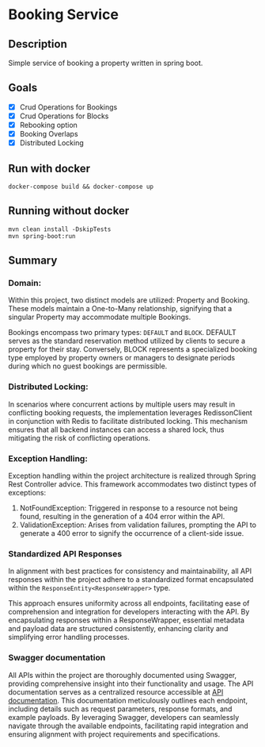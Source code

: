 # Booking Service

## Description

Simple service of booking a property written in spring boot.

## Goals

- [x] Crud Operations for Bookings
- [x] Crud Operations for Blocks
- [x] Rebooking option
- [x] Booking Overlaps
- [x] Distributed Locking

## Run with docker
```shell
docker-compose build && docker-compose up
```

## Running without docker

```shell
mvn clean install -DskipTests
mvn spring-boot:run
```

## Summary

### Domain:

Within this project, two distinct models are utilized: Property and Booking. These models maintain a One-to-Many relationship, signifying that a singular Property may accommodate multiple Bookings.

Bookings encompass two primary types: `DEFAULT` and `BLOCK`. DEFAULT serves as the standard reservation method utilized by clients to secure a property for their stay. Conversely, BLOCK represents a specialized booking type employed by property owners or managers to designate periods during which no guest bookings are permissible.

### Distributed Locking:
In scenarios where concurrent actions by multiple users may result in conflicting booking requests, the implementation leverages RedissonClient in conjunction with Redis to facilitate distributed locking. This mechanism ensures that all backend instances can access a shared lock, thus mitigating the risk of conflicting operations.

### Exception Handling:
Exception handling within the project architecture is realized through Spring Rest Controller advice. This framework accommodates two distinct types of exceptions:

1. NotFoundException: Triggered in response to a resource not being found, resulting in the generation of a 404 error within the API.
2. ValidationException: Arises from validation failures, prompting the API to generate a 400 error to signify the occurrence of a client-side issue.

### Standardized API Responses
In alignment with best practices for consistency and maintainability, all API responses within the project adhere to a standardized format encapsulated within the `ResponseEntity<ResponseWrapper>` type.

This approach ensures uniformity across all endpoints, facilitating ease of comprehension and integration for developers interacting with the API. By encapsulating responses within a ResponseWrapper, essential metadata and payload data are structured consistently, enhancing clarity and simplifying error handling processes.

### Swagger documentation

All APIs within the project are thoroughly documented using Swagger, providing comprehensive insight into their functionality and usage. The API documentation serves as a centralized resource accessible at [API documentation](http://localhost:8080/swagger-ui.html).
This documentation meticulously outlines each endpoint, including details such as request parameters, response formats, and example payloads. By leveraging Swagger, developers can seamlessly navigate through the available endpoints, facilitating rapid integration and ensuring alignment with project requirements and specifications.
